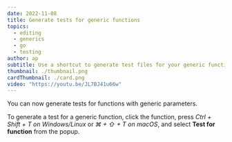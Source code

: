 ```yaml
---
date: 2022-11-08
title: Generate tests for generic functions
topics:
  - editing
  - generics
  - go
  - testing
author: ap
subtitle: Use a shortcut to generate test files for your generic functions.
thumbnail: ./thumbnail.png
cardThumbnail: ./card.png
video: "https://youtu.be/JL7BJ41u66w"
---
```


You can now generate tests for functions with generic parameters.

To generate a test for a generic function, click the function, press _Ctrl + Shift + T on Windows/Linux_ or _⌘ + ⇧ + T on macOS_, and select **Test for function** from the popup.
